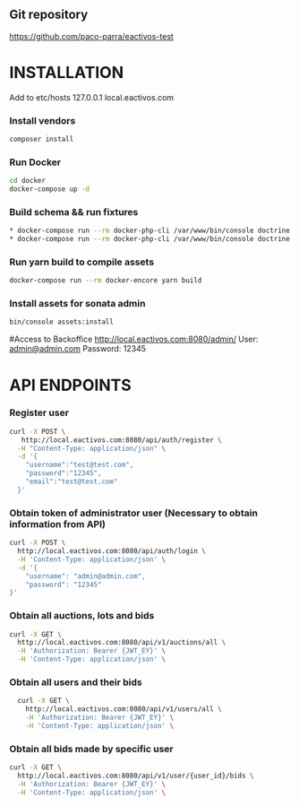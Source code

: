 

## Git repository
https://github.com/paco-parra/eactivos-test

# INSTALLATION 

Add to etc/hosts
127.0.0.1 local.eactivos.com

### Install vendors 

```bash
composer install
```

### Run Docker

```bash
cd docker
docker-compose up -d
```

### Build schema && run fixtures

```bash
* docker-compose run --rm docker-php-cli /var/www/bin/console doctrine:schema:update --force
* docker-compose run --rm docker-php-cli /var/www/bin/console doctrine:fixtures:load
```

### Run yarn build to compile assets

```bash
docker-compose run --rm docker-encore yarn build 
```

### Install assets for sonata admin
```bash
bin/console assets:install 
```

#Access to Backoffice 
http://local.eactivos.com:8080/admin/
User: admin@admin.com
Password: 12345

# API ENDPOINTS
### Register user
```bash
curl -X POST \
   http://local.eactivos.com:8080/api/auth/register \
  -H "Content-Type: application/json" \
  -d '{
    "username":"test@test.com",
    "password":"12345",
    "email":"test@test.com"
  }' 
```

### Obtain token of administrator user (Necessary to obtain information from API)
```bash
curl -X POST \
  http://local.eactivos.com:8080/api/auth/login \
  -H 'Content-Type: application/json' \
  -d '{
    "username": "admin@admin.com",
    "password": "12345"
}'
```

### Obtain all auctions, lots and bids
```bash
curl -X GET \
  http://local.eactivos.com:8080/api/v1/auctions/all \
  -H 'Authorization: Bearer {JWT_EY}' \
  -H 'Content-Type: application/json' \
```
  
### Obtain all users and their bids
```bash
  curl -X GET \
    http://local.eactivos.com:8080/api/v1/users/all \
    -H 'Authorization: Bearer {JWT_EY}' \
    -H 'Content-Type: application/json' \
```

### Obtain all bids made by specific user
```bash
curl -X GET \
  http://local.eactivos.com:8080/api/v1/user/{user_id}/bids \
  -H 'Authorization: Bearer {JWT_EY}' \
  -H 'Content-Type: application/json' \
```